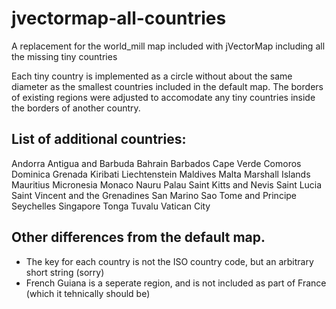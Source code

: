 # jvectormap-all-countries
A replacement for the world_mill map included with jVectorMap including all the missing tiny countries

Each tiny country is implemented as a circle without about the same diameter as the smallest countries included in the default map. The borders of existing regions were adjusted to accomodate any tiny countries inside the borders of another country.

## List of additional countries:

Andorra
Antigua and Barbuda
Bahrain
Barbados
Cape Verde
Comoros
Dominica
Grenada
Kiribati
Liechtenstein
Maldives
Malta
Marshall Islands
Mauritius
Micronesia
Monaco
Nauru
Palau
Saint Kitts and Nevis
Saint Lucia
Saint Vincent and the Grenadines
San Marino
Sao Tome and Principe
Seychelles
Singapore
Tonga
Tuvalu
Vatican City

## Other differences from the default map.
* The key for each country is not the ISO country code, but an arbitrary short string (sorry)
* French Guiana is a seperate region, and is not included as part of France (which it tehnically should be)

